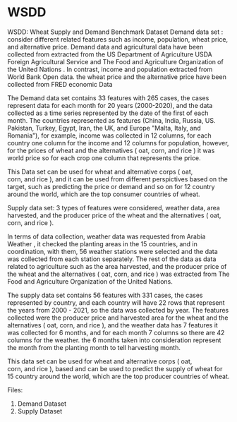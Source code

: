 # WSDD
WSDD: Wheat Supply and Demand Benchmark Dataset 
Demand data set : consider different related features such as income, population, wheat price, and alternative price. Demand data and agricultural data have been collected from extracted from the US Department of Agriculture USDA Foreign Agricultural Service and The Food and Agriculture Organization of the United Nations . In contrast, income and population extracted from World Bank Open data. the wheat price and the alternative price have been collected from FRED economic Data

The Demand data set contains 33 features with 265 cases, the cases represent data for each month for 20 years (2000-2020), and the data collected as a time series represented by the date of the first of each month. The countries represented as features (China, India, Russia, US. Pakistan, Turkey, Egypt, Iran, the UK, and Europe "Malta, Italy, and Romania"), for example, income was collected in 12 columns, for each country one column for the income and 12 columns for population, however, for the prices of wheat and the alternatives ( oat, corn, and rice ) it was world price so for each crop one column that represents the price.

This Data set can be used for wheat and alternative corps ( oat, corn, and rice ), and it can be used from different perspictives based on the target, such as predicting the price or demand and so on for 12 country around the world, which are the top consumer countries of wheat.

Supply data set: 3 types of features were considered, weather data, area harvested, and the producer price of the wheat and the alternatives ( oat, corn, and rice ).

In terms of data collection, weather data was requested from Arabia Weather , it checked the planting areas in the 15 countries, and in coordination, with them,  56 weather stations were selected and the data was collected from each station separately. The rest of the data as data related to agriculture such as the area harvested, and the producer price of the wheat and the alternatives ( oat, corn, and rice ) was extracted from The Food and Agriculture Organization of the United Nations.

The supply data set contains 56 features with 331 cases, the cases represented by country, and each country will have 22 rows that represent the years from 2000 - 2021, so the data was collected by year. The features collected were the producer price and harvested area for the wheat and the alternatives ( oat, corn, and rice ), and the weather data has 7 features it was collected for 6 months, and for each month 7 columns so there are 42 columns for the weather. the 6 months taken into consideration represent the month from the planting month to tell harvesting month.

This data set can be used for wheat and  alternative corps ( oat, corn, and rice ), based and can be used to predict the supply of wheat for 15 country around the world, which are the top producer countries of wheat.

Files:
1) Demand Dataset
2) Supply Dataset 
